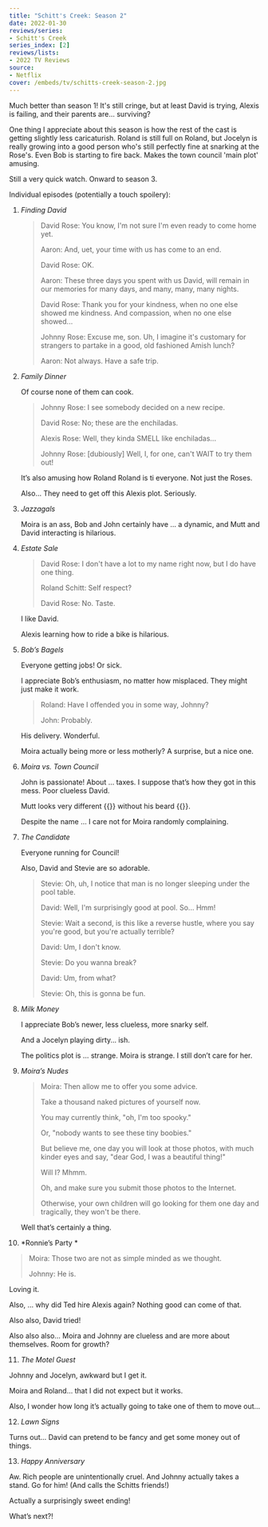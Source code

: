 ```yaml
---
title: "Schitt's Creek: Season 2"
date: 2022-01-30
reviews/series:
- Schitt's Creek
series_index: [2]
reviews/lists:
- 2022 TV Reviews
source:
- Netflix
cover: /embeds/tv/schitts-creek-season-2.jpg
---
```


Much better than season 1! It's still cringe, but at least David is trying, Alexis is failing, and their parents are... surviving? 

One thing I appreciate about this season is how the rest of the cast is getting slightly less caricaturish. Roland is still full on Roland, but Jocelyn is really growing into a good person who's still perfectly fine at snarking at the Rose's. Even Bob is starting to fire back. Makes the town council 'main plot' amusing. 

Still a very quick watch. Onward to season 3. 

<!--more-->

Individual episodes (potentially a touch spoilery):

1. *Finding David*

   > David Rose: You know, I'm not sure I'm even ready to come home yet.
   >
   > Aaron: And, uet, your time with us has come to an end.
   > 
   > David Rose: OK.
   >
   > Aaron: These three days you spent with us David, will remain in our memories for many days, and many, many, many nights.
   > 
   > David Rose: Thank you for your kindness, when no one else showed me kindness. And compassion, when no one else showed...
   >
   > Johnny Rose: Excuse me, son. Uh, I imagine it's customary for strangers to partake in a good, old fashioned Amish lunch?
   >
   > Aaron: Not always. Have a safe trip.

2. *Family Dinner*

   Of course none of them can cook. 

   > Johnny Rose: I see somebody decided on a new recipe.
   > 
   > David Rose: No; these are the enchiladas.
   >
   > Alexis Rose: Well, they kinda SMELL like enchiladas...
   > 
   > Johnny Rose: [dubiously] Well, I, for one, can't WAIT to try them out!

   It’s also amusing how Roland Roland is ti everyone. Not just the Roses. 

   Also… They need to get off this Alexis plot. Seriously. 

3. *Jazzagals*

   Moira is an ass, Bob and John certainly have … a dynamic, and Mutt and David interacting is hilarious. 

4. *Estate Sale*

   > David Rose: I don't have a lot to my name right now, but I do have one thing.
   >
   > Roland Schitt: Self respect?
   > 
   > David Rose: No. Taste.

   I like David. 

   Alexis learning how to ride a bike is hilarious. 

5. *Bob’s Bagels*

   Everyone getting jobs! Or sick. 

   I appreciate Bob’s enthusiasm, no matter how misplaced. They might just make it work. 

   > Roland: Have I offended you in some way, Johnny?   
   >
   > John: Probably.

   His delivery. Wonderful. 

   Moira actually being more or less motherly? A surprise, but a nice one. 

6. *Moira vs. Town Council*

   John is passionate! About … taxes. I suppose that’s how they got in this mess. Poor clueless David. 

   Mutt looks very different {{<spoiler>}} without his beard {{</spoiler>}}. 

   Despite the name … I care not for Moira randomly complaining. 

7. *The Candidate*

   Everyone running for Council!

   Also, David and Stevie are so adorable. 

   > Stevie: Oh, uh, I notice that man is no longer sleeping under the pool table. 
   >
   > David: Well, I'm surprisingly good at pool. So... Hmm! 
   > 
   > Stevie: Wait a second, is this like a reverse hustle, where you say you're good, but you're actually terrible? 
   > 
   > David: Um, I don't know. 
   >
   > Stevie: Do you wanna break? 
   >
   > David: Um, from what? 
   >
   > Stevie: Oh, this is gonna be fun.

8. *Milk Money*

   I appreciate Bob’s newer, less clueless, more snarky self. 

   And a Jocelyn playing dirty… ish.

   The politics plot is … strange. Moira is strange. I still don’t care for her. 

9. *Moira’s Nudes*

   > Moira: Then allow me to offer you some advice. 
   >
   > Take a thousand naked pictures of yourself now. 
   >
   > You may currently think, "oh, I'm too spooky."
   >
   > Or, "nobody wants to see these tiny boobies." 
   >
   > But believe me, one day you will look at those photos, with much kinder eyes and say, "dear God, I was a beautiful thing!" 
   >
   > Will I? Mhmm. 
   >
   > Oh, and make sure you submit those photos to the Internet. 
   >
   > Otherwise, your own children will go looking for them one day and tragically, they won't be there.

   Well that’s certainly a thing. 

10. *Ronnie’s Party *

   > Moira: Those two are not as simple minded as we thought. 
   >
   > Johnny: He is.

   Loving it. 

   Also, … why did Ted hire Alexis again? Nothing good can come of that. 

   Also also, David tried!

   Also also also… Moira and Johnny are clueless and are more about themselves. Room for growth?

11. *The Motel Guest*

   Johnny and Jocelyn, awkward but I get it. 

   Moira and Roland… that I did not expect but it works. 

   Also, I wonder how long it’s actually going to take one of them to move out…

12. *Lawn Signs*

   Turns out… David can pretend to be fancy and get some money out of things. 

13. *Happy Anniversary*

   Aw. Rich people are unintentionally cruel. And Johnny actually takes a stand. Go for him! (And calls the Schitts friends!)

   Actually a surprisingly sweet ending!

   What’s next?!


